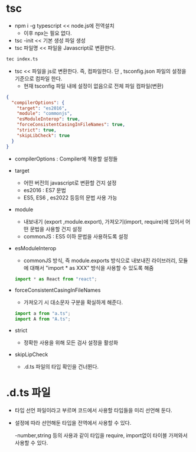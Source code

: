 # tsc

- npm i -g typescript << node.js에 전역설치
  - 이후 npx는 필요 없다.
- tsc -init << 기본 생성 파일 생성
- tsc 파일명 << 파일을 Javascript로 변환한다.

```sh
tec index.ts
```

- tsc << 파일을 js로 변환한다. 즉, 컴파일한다. 단 , tsconfig.json 파일의 설정을 기준으로 컴파일 한다.
  - 현재 tsconfig 파일 내에 설정이 없음으로 전체 파일 컴파일(변환)

```json
{
  "compilerOptions": {
    "target": "es2016",
    "module": "commonjs",
    "esModuleInterop": true,
    "forceConsistentCasingInFileNames": true,
    "strict": true,
    "skipLibCheck": true
  }
}
```

- compilerOptions : Compiler에 적용할 설정들
- target
  - 어떤 버전의 javascript로 변환할 건지 설정
  - es2016 : ES7 문법
  - ES5, ES6 , es2022 등등의 문법 사용 가능
- module
  - 내보내기 (export ,module.export), 가져오기(import, require)에 있어서 어떤 문법을 사용할 건지 설정
  - commonJS : ES5 이하 문법을 사용하도록 설정
- esModuleInterop

  - commonJS 방식, 즉 module.exports 방식으로 내보내진 라이브러리, 모듈에 대해서 "import \* as XXX" 방식을 사용할 수 있도록 해줌

  ```js
  import * as React from "react";
  ```

- forceConsistentCasingInFileNames

  - 가져오기 시 대소문자 구분을 확실하게 해준다.

  ```js
  import a from "a.ts";
  import A from "A.ts";
  ```

- strict
  - 정확한 사용을 위해 모든 검사 설정을 활성화
- skipLipCheck
  - .d.ts 파일의 타입 확인을 건너뛴다.

# .d.ts 파일

- 타입 선언 파일이라고 부르며 코드에서 사용할 타입들을 미리 선언해 둔다.
- 설정에 따라 선언해둔 타입을 전역에서 사용할 수 있다.

  -number,string 등의 사용과 같이 타입을 require, import없이 타이블 가져와서 사용할 수 있다.
